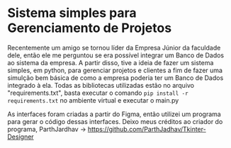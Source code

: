 # Sistema simples para Gerenciamento de Projetos

Recentemente um amigo se tornou líder da Empresa Júnior da faculdade dele, então ele me perguntou se era possível
integrar um Banco de Dados ao sistema da empresa. A partir disso, tive a ideia de fazer um sistema simples, em python, para gerenciar
projetos e clientes a fim de fazer uma simulção bem básica de como a empresa poderia ter um Banco de Dados integrado à ela. Todas
as bibliotecas utilizadas estão no arquivo "requirements.txt", basta executar o comando `pip install -r requirements.txt`
no ambiente virtual e executar o main.py

As interfaces foram criadas a partir do Figma, então utilizei um programa para gerar o código dessas interfaces. Deixo meus créditos
ao criador do programa, ParthJardhav -> https://github.com/ParthJadhav/Tkinter-Designer
